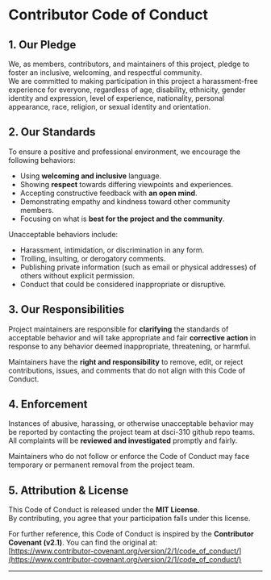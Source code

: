 # Contributor Code of Conduct

## 1. Our Pledge

We, as members, contributors, and maintainers of this project, pledge to foster an inclusive, welcoming, and respectful community.  
We are committed to making participation in this project a harassment-free experience for everyone, regardless of age, disability, ethnicity, gender identity and expression, level of experience, nationality, personal appearance, race, religion, or sexual identity and orientation.

## 2. Our Standards

To ensure a positive and professional environment, we encourage the following behaviors:

- Using **welcoming and inclusive** language.
- Showing **respect** towards differing viewpoints and experiences.
- Accepting constructive feedback with **an open mind**.
- Demonstrating empathy and kindness toward other community members.
- Focusing on what is **best for the project and the community**.

Unacceptable behaviors include:

- Harassment, intimidation, or discrimination in any form.
- Trolling, insulting, or derogatory comments.
- Publishing private information (such as email or physical addresses) of others without explicit permission.
- Conduct that could be considered inappropriate or disruptive.

## 3. Our Responsibilities

Project maintainers are responsible for **clarifying** the standards of acceptable behavior and will take appropriate and fair **corrective action** in response to any behavior deemed inappropriate, threatening, or harmful.

Maintainers have the **right and responsibility** to remove, edit, or reject contributions, issues, and comments that do not align with this Code of Conduct.

## 4. Enforcement

Instances of abusive, harassing, or otherwise unacceptable behavior may be reported by contacting the project team at dsci-310 github repo teams. 
All complaints will be **reviewed and investigated** promptly and fairly.

Maintainers who do not follow or enforce the Code of Conduct may face temporary or permanent removal from the project team.

## 5. Attribution & License

This Code of Conduct is released under the **MIT License**.  
By contributing, you agree that your participation falls under this license.

For further reference, this Code of Conduct is inspired by the **Contributor Covenant (v2.1)**. You can find the original at:  
[https://www.contributor-covenant.org/version/2/1/code_of_conduct/](https://www.contributor-covenant.org/version/2/1/code_of_conduct/)

---
